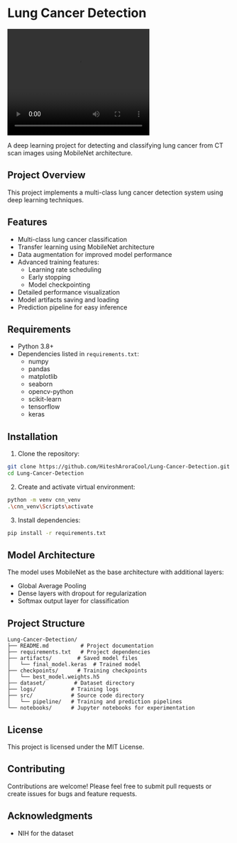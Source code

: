 # Lung Cancer Detection
<video width="320" height="240" controls>
  <source src="[movie.mp4](https://github.com/HiteshAroraCool/Lung-Cancer-Detection/Running.mp4)" type="video/mp4">
</video>

A deep learning project for detecting and classifying lung cancer from CT scan images using MobileNet architecture.

## Project Overview

This project implements a multi-class lung cancer detection system using deep learning techniques.

## Features

- Multi-class lung cancer classification
- Transfer learning using MobileNet architecture
- Data augmentation for improved model performance
- Advanced training features:
  - Learning rate scheduling
  - Early stopping
  - Model checkpointing
- Detailed performance visualization
- Model artifacts saving and loading
- Prediction pipeline for easy inference

## Requirements

- Python 3.8+
- Dependencies listed in `requirements.txt`:
  - numpy
  - pandas
  - matplotlib
  - seaborn
  - opencv-python
  - scikit-learn
  - tensorflow
  - keras

## Installation

1. Clone the repository:
```bash
git clone https://github.com/HiteshAroraCool/Lung-Cancer-Detection.git
cd Lung-Cancer-Detection
```

2. Create and activate virtual environment:
```bash
python -m venv cnn_venv
.\cnn_venv\Scripts\activate
```

3. Install dependencies:
```bash
pip install -r requirements.txt
```

## Model Architecture

The model uses MobileNet as the base architecture with additional layers:
- Global Average Pooling
- Dense layers with dropout for regularization
- Softmax output layer for classification

## Project Structure

```
Lung-Cancer-Detection/
├── README.md          # Project documentation
├── requirements.txt   # Project dependencies
├── artifacts/        # Saved model files
│   └── final_model.keras  # Trained model
├── checkpoints/      # Training checkpoints
│   └── best_model.weights.h5
├── dataset/         # Dataset directory
├── logs/           # Training logs
├── src/            # Source code directory
│   └── pipeline/   # Training and prediction pipelines
└── notebooks/      # Jupyter notebooks for experimentation
```

## License

This project is licensed under the MIT License.

## Contributing

Contributions are welcome! Please feel free to submit pull requests or create issues for bugs and feature requests.

## Acknowledgments

- NIH for the dataset
